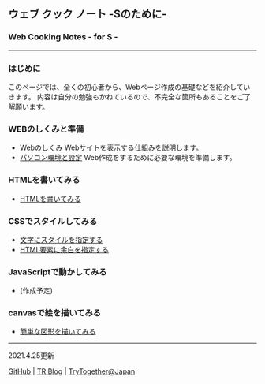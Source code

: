 ## ウェブ クック ノート  -Sのために-
### Web Cooking Notes - for S -
---

### はじめに
このページでは、全くの初心者から、Webページ作成の基礎などを紹介していきます。
内容は自分の勉強もかねているので、不完全な箇所もあることをご了解願います。

### WEBのしくみと準備
- [Webのしくみ](docs/shikumi.html) Webサイトを表示する仕組みを説明します。
- [パソコン環境と設定](docs/setting.html) Web作成をするために必要な環境を準備します。

### HTMLを書いてみる
- [HTMLを書いてみる](docs/html_is.html) 

### CSSでスタイルしてみる
- [文字にスタイルを指定する](docs/css_text.html)
- [HTML要素に余白を指定する](docs/css_boxmodel.html) 

### JavaScriptで動かしてみる
- (作成予定)

### canvasで絵を描いてみる
- [簡単な図形を描いてみる](docs/canvas_draw.html)




---
2021.4.25更新

[GitHub](https://github.com/TTS2141/imository) | 
[TR Blog](https://tts2141.github.io/blog/) | 
[TryTogether@Japan](https://trytogetheratjapan.org/)




